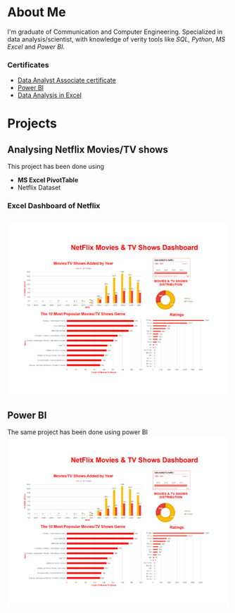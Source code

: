 # About Me
I'm graduate of Communication and Computer Engineering. Specialized in data analysis/scientist, with knowledge of verity tools like *SQL*, *Python*, *MS Excel* and *Power BI*.

### Certificates
- [Data Analyst Associate certificate](https://www.datacamp.com/certificate/DAA0012619628179)
- [Power BI](https://www.datacamp.com/completed/statement-of-accomplishment/course/22c3d97b33f099f5b7298c2c5b771aa879349ef6)
- [Data Analysis in Excel](https://www.datacamp.com/completed/statement-of-accomplishment/course/03df392ba79081b2b3c86944d560faa85d40aa73)

# Projects

## Analysing Netflix Movies/TV shows
This project has been done using 
- **MS Excel PivotTable**
- Netflix Dataset 
### Excel Dashboard of Netflix
![Dashboard](download.png)
---
## Power BI
The same project has been done using power BI
![Dashboard](download.png)
